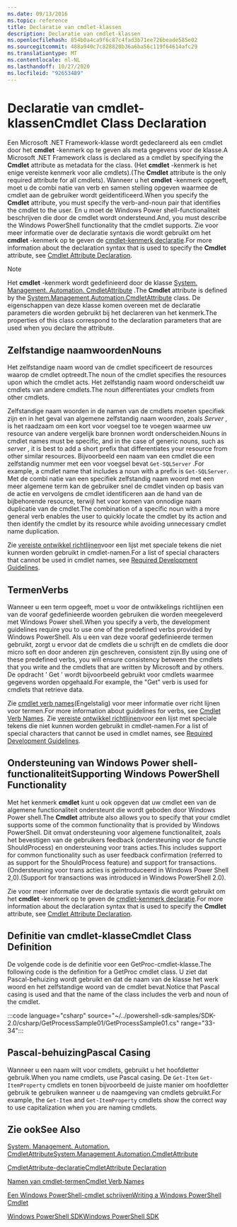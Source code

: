 ```yaml
---
ms.date: 09/13/2016
ms.topic: reference
title: Declaratie van cmdlet-klassen
description: Declaratie van cmdlet-klassen
ms.openlocfilehash: 854b0a4ca9f6c87c4fad3b71ee726beade585e02
ms.sourcegitcommit: 488a940c7c828820b36a6ba56c119f64614afc29
ms.translationtype: MT
ms.contentlocale: nl-NL
ms.lasthandoff: 10/27/2020
ms.locfileid: "92653489"
---
```

# <a name="cmdlet-class-declaration"></a><span data-ttu-id="1ecad-103">Declaratie van cmdlet-klassen</span><span class="sxs-lookup"><span data-stu-id="1ecad-103">Cmdlet Class Declaration</span></span>

<span data-ttu-id="1ecad-104">Een Microsoft .NET Framework-klasse wordt gedeclareerd als een cmdlet door het **cmdlet** -kenmerk op te geven als meta gegevens voor de klasse.</span><span class="sxs-lookup"><span data-stu-id="1ecad-104">A Microsoft .NET Framework class is declared as a cmdlet by specifying the **Cmdlet** attribute as metadata for the class.</span></span> <span data-ttu-id="1ecad-105">(Het **cmdlet** -kenmerk is het enige vereiste kenmerk voor alle cmdlets).</span><span class="sxs-lookup"><span data-stu-id="1ecad-105">(The **Cmdlet** attribute is the only required attribute for all cmdlets).</span></span>
<span data-ttu-id="1ecad-106">Wanneer u het **cmdlet** -kenmerk opgeeft, moet u de combi natie van verb en samen stelling opgeven waarmee de cmdlet aan de gebruiker wordt geïdentificeerd.</span><span class="sxs-lookup"><span data-stu-id="1ecad-106">When you specify the **Cmdlet** attribute, you must specify the verb-and-noun pair that identifies the cmdlet to the user.</span></span> <span data-ttu-id="1ecad-107">En u moet de Windows Power shell-functionaliteit beschrijven die door de cmdlet wordt ondersteund.</span><span class="sxs-lookup"><span data-stu-id="1ecad-107">And, you must describe the Windows PowerShell functionality that the cmdlet supports.</span></span> <span data-ttu-id="1ecad-108">Zie voor meer informatie over de declaratie syntaxis die wordt gebruikt om het **cmdlet** -kenmerk op te geven de [cmdlet-kenmerk declaratie](./cmdlet-attribute-declaration.md).</span><span class="sxs-lookup"><span data-stu-id="1ecad-108">For more information about the declaration syntax that is used to specify the **Cmdlet** attribute, see [Cmdlet Attribute Declaration](./cmdlet-attribute-declaration.md).</span></span>

> [!NOTE]
> <span data-ttu-id="1ecad-109">Het **cmdlet** -kenmerk wordt gedefinieerd door de klasse [System. Management. Automation. CmdletAttribute](/dotnet/api/System.Management.Automation.CmdletAttribute) .</span><span class="sxs-lookup"><span data-stu-id="1ecad-109">The **Cmdlet** attribute is defined by the [System.Management.Automation.CmdletAttribute](/dotnet/api/System.Management.Automation.CmdletAttribute) class.</span></span> <span data-ttu-id="1ecad-110">De eigenschappen van deze klasse komen overeen met de declaratie parameters die worden gebruikt bij het declareren van het kenmerk.</span><span class="sxs-lookup"><span data-stu-id="1ecad-110">The properties of this class correspond to the declaration parameters that are used when you declare the attribute.</span></span>

## <a name="nouns"></a><span data-ttu-id="1ecad-111">Zelfstandige naamwoorden</span><span class="sxs-lookup"><span data-stu-id="1ecad-111">Nouns</span></span>

<span data-ttu-id="1ecad-112">Het zelfstandige naam woord van de cmdlet specificeert de resources waarop de cmdlet optreedt.</span><span class="sxs-lookup"><span data-stu-id="1ecad-112">The noun of the cmdlet specifies the resources upon which the cmdlet acts.</span></span> <span data-ttu-id="1ecad-113">Het zelfstandig naam woord onderscheidt uw cmdlets van andere cmdlets.</span><span class="sxs-lookup"><span data-stu-id="1ecad-113">The noun differentiates your cmdlets from other cmdlets.</span></span>

<span data-ttu-id="1ecad-114">Zelfstandige naam woorden in de namen van de cmdlets moeten specifiek zijn en in het geval van algemene zelfstandig naam woorden, zoals *Server* , is het raadzaam om een kort voor voegsel toe te voegen waarmee uw resource van andere vergelijk bare bronnen wordt onderscheiden.</span><span class="sxs-lookup"><span data-stu-id="1ecad-114">Nouns in cmdlet names must be specific, and in the case of generic nouns, such as *server* , it is best to add a short prefix that differentiates your resource from other similar resources.</span></span> <span data-ttu-id="1ecad-115">Bijvoorbeeld een naam van een cmdlet die een zelfstandig nummer met een voor voegsel bevat `Get-SQLServer` .</span><span class="sxs-lookup"><span data-stu-id="1ecad-115">For example, a cmdlet name that includes a noun with a prefix is `Get-SQLServer`.</span></span> <span data-ttu-id="1ecad-116">Met de combi natie van een specifiek zelfstandig naam woord met een meer algemene term kan de gebruiker snel de cmdlet vinden op basis van de actie en vervolgens de cmdlet identificeren aan de hand van de bijbehorende resource, terwijl het voor komen van onnodige naam duplicatie van de cmdlet.</span><span class="sxs-lookup"><span data-stu-id="1ecad-116">The combination of a specific noun with a more general verb enables the user to quickly locate the cmdlet by its action and then identify the cmdlet by its resource while avoiding unnecessary cmdlet name duplication.</span></span>

<span data-ttu-id="1ecad-117">Zie [vereiste ontwikkel richtlijnen](./required-development-guidelines.md)voor een lijst met speciale tekens die niet kunnen worden gebruikt in cmdlet-namen.</span><span class="sxs-lookup"><span data-stu-id="1ecad-117">For a list of special characters that cannot be used in cmdlet names, see [Required Development Guidelines](./required-development-guidelines.md).</span></span>

## <a name="verbs"></a><span data-ttu-id="1ecad-118">Termen</span><span class="sxs-lookup"><span data-stu-id="1ecad-118">Verbs</span></span>

<span data-ttu-id="1ecad-119">Wanneer u een term opgeeft, moet u voor de ontwikkelings richtlijnen een van de vooraf gedefinieerde woorden gebruiken die worden meegeleverd met Windows Power shell.</span><span class="sxs-lookup"><span data-stu-id="1ecad-119">When you specify a verb, the development guidelines require you to use one of the predefined verbs provided by Windows PowerShell.</span></span> <span data-ttu-id="1ecad-120">Als u een van deze vooraf gedefinieerde termen gebruikt, zorgt u ervoor dat de cmdlets die u schrijft en de cmdlets die door micro soft en door anderen zijn geschreven, consistent zijn.</span><span class="sxs-lookup"><span data-stu-id="1ecad-120">By using one of these predefined verbs, you will ensure consistency between the cmdlets that you write and the cmdlets that are written by Microsoft and by others.</span></span> <span data-ttu-id="1ecad-121">De opdracht ' Get ' wordt bijvoorbeeld gebruikt voor cmdlets waarmee gegevens worden opgehaald.</span><span class="sxs-lookup"><span data-stu-id="1ecad-121">For example, the "Get" verb is used for cmdlets that retrieve data.</span></span>

<span data-ttu-id="1ecad-122">Zie [cmdlet verb names](./approved-verbs-for-windows-powershell-commands.md)(Engelstalig) voor meer informatie over richt lijnen voor termen.</span><span class="sxs-lookup"><span data-stu-id="1ecad-122">For more information about guidelines for verbs, see [Cmdlet Verb Names](./approved-verbs-for-windows-powershell-commands.md).</span></span> <span data-ttu-id="1ecad-123">Zie [vereiste ontwikkel richtlijnen](./required-development-guidelines.md)voor een lijst met speciale tekens die niet kunnen worden gebruikt in cmdlet-namen.</span><span class="sxs-lookup"><span data-stu-id="1ecad-123">For a list of special characters that cannot be used in cmdlet names, see [Required Development Guidelines](./required-development-guidelines.md).</span></span>

## <a name="supporting-windows-powershell-functionality"></a><span data-ttu-id="1ecad-124">Ondersteuning van Windows Power shell-functionaliteit</span><span class="sxs-lookup"><span data-stu-id="1ecad-124">Supporting Windows PowerShell Functionality</span></span>

<span data-ttu-id="1ecad-125">Met het kenmerk **cmdlet** kunt u ook opgeven dat uw cmdlet een van de algemene functionaliteit ondersteunt die wordt geboden door Windows Power shell.</span><span class="sxs-lookup"><span data-stu-id="1ecad-125">The **Cmdlet** attribute also allows you to specify that your cmdlet supports some of the common functionality that is provided by Windows PowerShell.</span></span> <span data-ttu-id="1ecad-126">Dit omvat ondersteuning voor algemene functionaliteit, zoals het bevestigen van de gebruikers feedback (ondersteuning voor de functie ShouldProcess) en ondersteuning voor trans acties.</span><span class="sxs-lookup"><span data-stu-id="1ecad-126">This includes support for common functionality such as user feedback confirmation (referred to as support for the ShouldProcess feature) and support for transactions.</span></span> <span data-ttu-id="1ecad-127">(Ondersteuning voor trans acties is geïntroduceerd in Windows Power Shell 2,0).</span><span class="sxs-lookup"><span data-stu-id="1ecad-127">(Support for transactions was introduced in Windows PowerShell 2.0).</span></span>

<span data-ttu-id="1ecad-128">Zie voor meer informatie over de declaratie syntaxis die wordt gebruikt om het **cmdlet** -kenmerk op te geven de [cmdlet-kenmerk declaratie](./cmdlet-attribute-declaration.md).</span><span class="sxs-lookup"><span data-stu-id="1ecad-128">For more information about the declaration syntax that is used to specify the **Cmdlet** attribute, see [Cmdlet Attribute Declaration](./cmdlet-attribute-declaration.md).</span></span>

## <a name="cmdlet-class-definition"></a><span data-ttu-id="1ecad-129">Definitie van cmdlet-klasse</span><span class="sxs-lookup"><span data-stu-id="1ecad-129">Cmdlet Class Definition</span></span>

<span data-ttu-id="1ecad-130">De volgende code is de definitie voor een GetProc-cmdlet-klasse.</span><span class="sxs-lookup"><span data-stu-id="1ecad-130">The following code is the definition for a GetProc cmdlet class.</span></span> <span data-ttu-id="1ecad-131">U ziet dat Pascal-behuizing wordt gebruikt en dat de naam van de klasse het werk woord en het zelfstandige woord van de cmdlet bevat.</span><span class="sxs-lookup"><span data-stu-id="1ecad-131">Notice that Pascal casing is used and that the name of the class includes the verb and noun of the cmdlet.</span></span>

:::code language="csharp" source="~/../powershell-sdk-samples/SDK-2.0/csharp/GetProcessSample01/GetProcessSample01.cs" range="33-34":::

## <a name="pascal-casing"></a><span data-ttu-id="1ecad-132">Pascal-behuizing</span><span class="sxs-lookup"><span data-stu-id="1ecad-132">Pascal Casing</span></span>

<span data-ttu-id="1ecad-133">Wanneer u een naam wilt voor cmdlets, gebruikt u het hoofdletter gebruik.</span><span class="sxs-lookup"><span data-stu-id="1ecad-133">When you name cmdlets, use Pascal casing.</span></span> <span data-ttu-id="1ecad-134">De `Get-Item` `Get-ItemProperty` cmdlets en tonen bijvoorbeeld de juiste manier om hoofdletter gebruik te gebruiken wanneer u de naamgeving van cmdlets gebruikt.</span><span class="sxs-lookup"><span data-stu-id="1ecad-134">For example, the `Get-Item` and `Get-ItemProperty` cmdlets show the correct way to use capitalization when you are naming cmdlets.</span></span>

## <a name="see-also"></a><span data-ttu-id="1ecad-135">Zie ook</span><span class="sxs-lookup"><span data-stu-id="1ecad-135">See Also</span></span>

[<span data-ttu-id="1ecad-136">System. Management. Automation. CmdletAttribute</span><span class="sxs-lookup"><span data-stu-id="1ecad-136">System.Management.Automation.CmdletAttribute</span></span>](/dotnet/api/System.Management.Automation.CmdletAttribute)

[<span data-ttu-id="1ecad-137">CmdletAttribute-declaratie</span><span class="sxs-lookup"><span data-stu-id="1ecad-137">CmdletAttribute Declaration</span></span>](./cmdlet-attribute-declaration.md)

[<span data-ttu-id="1ecad-138">Namen van cmdlet-termen</span><span class="sxs-lookup"><span data-stu-id="1ecad-138">Cmdlet Verb Names</span></span>](./approved-verbs-for-windows-powershell-commands.md)

[<span data-ttu-id="1ecad-139">Een Windows PowerShell-cmdlet schrijven</span><span class="sxs-lookup"><span data-stu-id="1ecad-139">Writing a Windows PowerShell Cmdlet</span></span>](./writing-a-windows-powershell-cmdlet.md)

[<span data-ttu-id="1ecad-140">Windows PowerShell SDK</span><span class="sxs-lookup"><span data-stu-id="1ecad-140">Windows PowerShell SDK</span></span>](../windows-powershell-reference.md)

